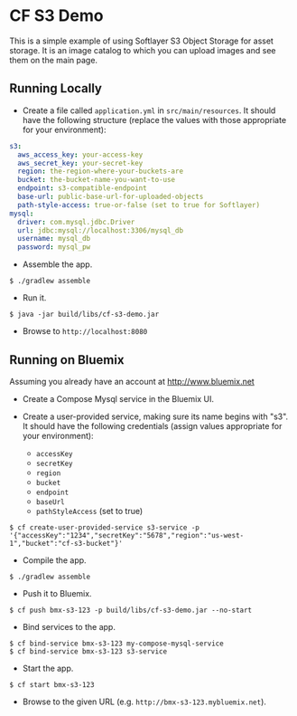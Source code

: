 # CF S3 Demo

This is a simple example of using Softlayer S3 Object Storage for asset storage. It is an image catalog to which you can upload images and see them on the main page.

## Running Locally

* Create a file called `application.yml` in `src/main/resources`. It should have the following structure (replace the values with those appropriate for your environment):

```yaml
s3:
  aws_access_key: your-access-key
  aws_secret_key: your-secret-key
  region: the-region-where-your-buckets-are
  bucket: the-bucket-name-you-want-to-use
  endpoint: s3-compatible-endpoint 
  base-url: public-base-url-for-uploaded-objects 
  path-style-access: true-or-false (set to true for Softlayer)
mysql:
  driver: com.mysql.jdbc.Driver
  url: jdbc:mysql://localhost:3306/mysql_db
  username: mysql_db
  password: mysql_pw
```

* Assemble the app.

```
$ ./gradlew assemble
```

* Run it.

```
$ java -jar build/libs/cf-s3-demo.jar 
```

* Browse to `http://localhost:8080`

## Running on Bluemix

Assuming you already have an account at http://www.bluemix.net

* Create a Compose Mysql service in the Bluemix UI.


* Create a user-provided service, making sure its name begins with "s3". It should have the following credentials (assign values appropriate for your environment):
    * `accessKey`
    * `secretKey`
    * `region`
    * `bucket`
    * `endpoint` 
    * `baseUrl` 
    * `pathStyleAccess` (set to true)
```
$ cf create-user-provided-service s3-service -p '{"accessKey":"1234","secretKey":"5678","region":"us-west-1","bucket":"cf-s3-bucket"}'
```

* Compile the app.
```
$ ./gradlew assemble
```

* Push it to Bluemix. 

```
$ cf push bmx-s3-123 -p build/libs/cf-s3-demo.jar --no-start
```

* Bind services to the app.

```
$ cf bind-service bmx-s3-123 my-compose-mysql-service
$ cf bind-service bmx-s3-123 s3-service
```

* Start the app.

```
$ cf start bmx-s3-123
```

* Browse to the given URL (e.g. `http://bmx-s3-123.mybluemix.net`).
